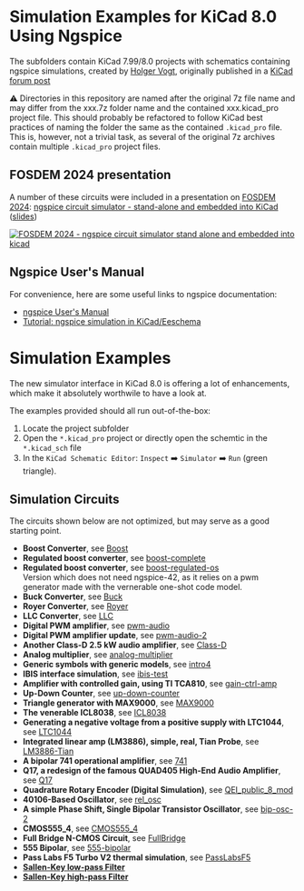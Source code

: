 # Simulation Examples for KiCad 8.0 Using Ngspice

The subfolders contain KiCad 7.99/8.0 projects with schematics containing ngspice simulations, created by [Holger Vogt](https://forum.kicad.info/u/holger), originally published in a [KiCad forum post](https://forum.kicad.info/t/more-simulation-examples-for-kicad-eeschema-ngspice/45546)

:warning: Directories in this repository are named after the original 7z file name and may differ from the xxx.7z folder name and the contained xxx.kicad_pro project file. This should probably be refactored to follow KiCad best practices of naming the folder the same as the contained `.kicad_pro` file. This is, however, not a trivial task, as several of the original 7z archives contain multiple `.kicad_pro` project files.


## FOSDEM 2024 presentation

A number of these circuits were included in a presentation on [FOSDEM 2024](https://fosdem.org/2024/): [ngspice circuit simulator - stand-alone and embedded into KiCad](https://fosdem.org/2024/schedule/event/fosdem-2024-2834-ngspice-circuit-simulator-stand-alone-and-embedded-into-kicad/) ([slides](https://fosdem.org/2024/events/attachments/fosdem-2024-2834-ngspice-circuit-simulator-stand-alone-and-embedded-into-kicad/slides/22676/ngspice-HolgerVogt_tEfhemB.pdf))

[![FOSDEM 2024 - ngspice circuit simulator stand alone and embedded into kicad](https://img.youtube.com/vi/hnkTLkVplBI/0.jpg)](https://www.youtube.com/watch?v=hnkTLkVplBI)


## Ngspice User's Manual

For convenience, here are some useful links to ngspice documentation:
* [ngspice User's Manual](https://ngspice.sourceforge.io/docs/ngspice-html-manual/manual.xhtml)
* [Tutorial: ngspice simulation in KiCad/Eeschema](https://ngspice.sourceforge.io/ngspice-eeschema.html)


# Simulation Examples

The new simulator interface in KiCad 8.0 is offering a lot of enhancements, which make it absolutely worthwile to have a look at.

The examples provided should all run out-of-the-box:
1. Locate the project subfolder
2. Open the `*.kicad_pro` project or directly open the schemtic in the `*.kicad_sch` file
3. In the `KiCad Schematic Editor`: `Inspect` :arrow_right: `Simulator` :arrow_right: `Run` (green triangle).


## Simulation Circuits

The circuits shown below are not optimized, but may serve as a good starting point.

* **Boost Converter**, see [Boost](Boost)
* **Regulated boost converter**, see [boost-complete](boost-complete)
* **Regulated boost converter**, see [boost-regulated-os](boost-regulated-os)  
  Version which does not need ngspice-42, as it relies on a pwm generator made with the vernerable one-shot code model.  
* **Buck Converter**, see [Buck](Buck)
* **Royer Converter**, see [Royer](Royer)
* **LLC Converter**, see [LLC](LLC)
* **Digital PWM amplifier**, see [pwm-audio](pwm-audio)
* **Digital PWM amplifier update**, see [pwm-audio-2](pwm-audio-2)
* **Another Class-D 2.5 kW audio amplifier**, see [Class-D](Class-D)
* **Analog multiplier**, see [analog-multiplier](analog-multiplier)
* **Generic symbols with generic models**, see [intro4](intro4)
* **IBIS interface simulation**, see [ibis-test](ibis-test)
* **Amplifier with controlled gain, using TI TCA810**, see [gain-ctrl-amp](gain-ctrl-amp)
* **Up-Down Counter**, see [up-down-counter](up-down-counter)
* **Triangle generator with MAX9000**, see [MAX9000](MAX9000)
* **The venerable ICL8038**, see [ICL8038](ICL8038)
* **Generating a negative voltage from a positive supply with LTC1044**, see [LTC1044](LTC1044)
* **Integrated linear amp (LM3886), simple, real, Tian Probe**, see [LM3886-Tian](LM3886-Tian)
* **A bipolar 741 operational amplifier**, see [741](741)
* **Q17, a redesign of the famous QUAD405 High-End Audio Amplifier**, see [Q17](Q17)
* **Quadrature Rotary Encoder (Digital Simulation)**, see [QEI_public_8_mod](QEI_public_8_mod)
* **40106-Based Oscillator**, see [rel_osc](rel_osc)
* **A simple Phase Shift, Single Bipolar Transistor Oscillator**, see [bip-osc-2](bip-osc-2)
* **CMOS555_4**, see [CMOS555_4](CMOS555_4)
* **Full Bridge N-CMOS Circuit**, see [FullBridge](FullBridge)
* **555 Bipolar**, see [555-bipolar](555-bipolar)
* **Pass Labs F5 Turbo V2 thermal simulation**, see [PassLabsF5](PassLabsF5)
* **[Sallen-Key low-pass Filter](sallen-key-lowpass)**
* **[Sallen-Key high-pass Filter](sallen-key-highpass)**
